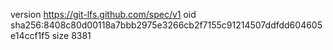version https://git-lfs.github.com/spec/v1
oid sha256:8408c80d00118a7bbb2975e3266cb2f7155c91214507ddfdd604605e14ccf1f5
size 8381
